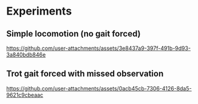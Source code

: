 # Experiments

## Simple locomotion (no gait forced)

https://github.com/user-attachments/assets/3e8437a9-397f-491b-9d93-3a840bdb846e

## Trot gait forced with missed observation

https://github.com/user-attachments/assets/0acb45cb-7306-4126-8da5-9621c9cbeaac


